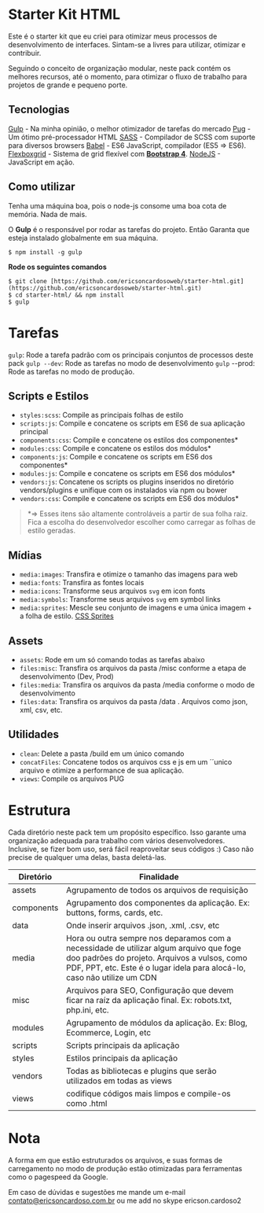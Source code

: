 # Starter Kit HTML

Este é o starter kit que eu criei para otimizar meus processos de desenvolvimento de interfaces. Sintam-se a livres para utilizar, otimizar e contribuir.

Seguindo o conceito de organização modular, neste pack contém os melhores recursos, até o momento, para otimizar o fluxo de trabalho para projetos de grande e pequeno porte.

## Tecnologias

[Gulp](http://gulpjs.com/) - Na minha opinião, o melhor otimizador de tarefas do mercado
[Pug](https://pugjs.org/) - Um ótimo pré-processador HTML
[SASS](http://sass-lang.com/) - Compilador de SCSS com suporte para diversos browsers
[Babel](https://babeljs.io/) - ES6 JavaScript, compilador (ES5 => ES6).
[Flexboxgrid](http://flexboxgrid.com/) - Sistema de grid flexível com **[Bootstrap 4](https://v4-alpha.getbootstrap.com/)**.
[NodeJS](https://nodejs.org/) - JavaScript em ação.

## Como utilizar

Tenha uma máquina boa, pois o node-js consome uma boa cota de memória. Nada de mais.

O **Gulp** é o responsável por rodar as tarefas do projeto. Então Garanta que esteja instalado globalmente em sua máquina.

    $ npm install -g gulp

**Rode os seguintes comandos**

    $ git clone [https://github.com/ericsoncardosoweb/starter-html.git](https://github.com/ericsoncardosoweb/starter-html.git)
    $ cd starter-html/ && npm install
    $ gulp



# Tarefas
`gulp`: Rode a tarefa padrão com os principais conjuntos de processos deste pack
`gulp --dev`: Rode as tarefas no modo de desenvolvimento
`gulp` --prod: Rode as tarefas no modo de produção.

## Scripts e Estilos

 - `styles:scss`: Compile as principais folhas de estilo
 - `scripts:js`: Compile e concatene os scripts em ES6 de sua aplicação principal
 - `components:css`: Compile e concatene os estilos dos componentes*
 - `modules:css`: Compile e concatene os estilos dos módulos*
 - `components:js`: Compile e concatene os scripts em ES6 dos componentes*
 - `modules:js`: Compile e concatene os scripts em ES6 dos módulos*
 -  `vendors:js`: Concatene os scripts os plugins inseridos no diretório vendors/plugins e unifique com os instalados via npm ou bower
 - `vendors:css`: Compile e concatene os scripts em ES6 dos módulos*

> *=> Esses itens são altamente controláveis a partir de sua folha raiz. Fica a escolha do desenvolvedor escolher como carregar as folhas de estilo geradas.

## Mídias

 - `media:images`: Transfira e otimize o tamanho das imagens para web
 - `media:fonts`: Transfira as fontes locais
 - `media:icons`: Transforme seus arquivos `svg` em icon fonts
 - `media:symbols`: Transforme seus arquivos `svg` em symbol links
 - `media:sprites`: Mescle seu conjunto de imagens e uma única imagem + a folha de estilo. [CSS Sprites](https://developer.mozilla.org/pt-BR/docs/Web/CSS/CSS_Images/Implementing_image_sprites_in_CSS) 


## Assets

 - `assets`: Rode em um só comando todas as tarefas abaixo
 - `files:misc`: Transfira os arquivos da pasta /misc conforme a etapa de desenvolvimento (Dev, Prod)
 - `files:media`: Transfira os arquivos da pasta /media conforme o modo de desenvolvimento
 - `files:data`: Transfira os arquivos da pasta /data . Arquivos como json, xml, csv, etc.



## Utilidades

 - `clean`: Delete a pasta /build em um único comando
 - `concatFiles`: Concatene todos os arquivos css e js em um ´´unico arquivo e otimize a performance de sua aplicação.
 - `views`: Compile os arquivos PUG



# Estrutura

Cada diretório neste pack tem um propósito específico. Isso garante uma organização adequada para trabalho com vários desenvolvedores. Inclusive, se fizer bom uso, será fácil reaproveitar seus códigos :)
Caso não precise de qualquer uma delas, basta deletá-las.

|Diretório       |Finalidade               |
|----------------|-------------------------|
|assets          |Agrupamento de todos os arquivos de requisição     |
|components      |Agrupamento dos componentes da aplicação. Ex: buttons, forms, cards, etc.           |
|data            |Onde inserir arquivos .json, .xml, .csv, etc       |
|media           |Hora ou outra sempre nos deparamos com a necessidade de utilizar algum arquivo que foge doo padrões do projeto. Arquivos a vulsos, como PDF, PPT, etc. Este é o lugar idela para alocá-lo, caso não utilize um CDN      |
|misc            |Arquivos para SEO, Configuração que devem ficar na raíz da aplicação final. Ex: robots.txt, php.ini, etc.       |
|modules         |Agrupamento de módulos da aplicação. Ex: Blog, Ecommerce, Login, etc      |
|scripts         |Scripts principais da aplicação       |
|styles          |Estilos principais da aplicação       |
|vendors         |Todas as bibliotecas e plugins que serão utilizados em todas as views       |
|views           |codifique códigos mais limpos e compile-os como .html |


# Nota

A forma em que estão estruturados os arquivos, e suas formas de carregamento no modo de produção estão otimizadas para ferramentas como o pagespeed da Google.

Em caso de dúvidas e sugestões me mande um e-mail contato@ericsoncardoso.com.br ou me add no skype ericson.cardoso2
